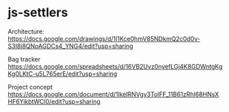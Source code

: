 # js-settlers

Architecture:
https://docs.google.com/drawings/d/1I1Kce0hmV85NDkmQ2c0d0v-S3I8i8QNoAGDCs4_YNG4/edit?usp=sharing 

Bag tracker
https://docs.google.com/spreadsheets/d/16VB2Uvz0nyefLGj4K8GDWntgKgKg0LKtC-u5L765erE/edit?usp=sharing

Project concept
https://docs.google.com/document/d/1lkelRNVgy3ToIFF_11B61zRhI68HNsXHF6YikbtWCl0/edit?usp=sharing
